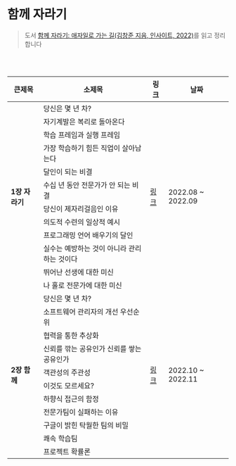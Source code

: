 # 함께 자라기

> 도서 [함께 자라기: 애자일로 가는 길(김창준 지음, 인사이트, 2022)](http://www.yes24.com/Product/Goods/67350256)를 읽고 정리합니다

<br />
<br />

<table>
  <thead>
    <tr>
      <th>큰제목</th>
      <th>소제목</th>
      <th>링크</th>
      <th>날짜</th>
    </tr>
  </thead>
  <tbody>
    <tr>
      <td rowspan="12"><strong>1장 자라기</strong></td>
      <td>당신은 몇 년 차?</td>
      <td rowspan="12">
        <a href="https://obvious-spade-e4e.notion.site/1-d3dbb8754aab469b9773113115e370c4"
          >링크</a
        >
      </td>
      <td rowspan="12">2022.08 ~ 2022.09</td>
    </tr>
    <tr>
      <td>자기계발은 복리로 돌아온다</td>
    </tr>
    <tr>
      <td>학습 프레임과 실행 프레임</td>
    </tr>
    <tr>
      <td>가장 학습하기 힘든 직업이 살아남는다</td>
    </tr>
    <tr>
      <td>달인이 되는 비결</td>
    </tr>
    <tr>
      <td>수십 년 동안 전문가가 안 되는 비결</td>
    </tr>
    <tr>
      <td>당신이 제자리걸음인 이유</td>
    </tr>
    <tr>
      <td>의도적 수련의 일상적 예시</td>
    </tr>
    <tr>
      <td>프로그래밍 언어 배우기의 달인</td>
    </tr>
    <tr>
      <td>실수는 예방하는 것이 아니라 관리하는 것이다</td>
    </tr>
    <tr>
      <td>뛰어난 선생에 대한 미신</td>
    </tr>
    <tr>
      <td>나 홀로 전문가에 대한 미신</td>
    </tr>
    <tr>
      <td rowspan="11"><strong>2장 함께</strong></td>
      <td>당신은 몇 년 차?</td>
      <td rowspan="11">
        <a href="https://www.notion.so/2-d9370242f39548348f91368f23d8cbb4"
          >링크</a
        >
      </td>
      <td rowspan="11">2022.10 ~ 2022.11</td>
    </tr>
    <tr>
      <td>소프트웨어 관리자의 개선 우선순위</td>
    </tr>
    <tr>
      <td>협력을 통한 추상화</td>
    </tr>
    <tr>
      <td>신뢰를 깎는 공유인가 신뢰를 쌓는 공유인가</td>
    </tr>
    <tr>
      <td>객관성의 주관성</td>
    </tr>
    <tr>
      <td>이것도 모르세요?</td>
    </tr>
    <tr>
      <td>하향식 접근의 함정</td>
    </tr>
    <tr>
      <td>전문가팀이 실패하는 이유</td>
    </tr>
    <tr>
      <td>구글이 밝힌 탁월한 팀의 비밀</td>
    </tr>
    <tr>
      <td>쾌속 학습팀</td>
    </tr> 
    <tr>
      <td>프로젝트 확률론</td>
    </tr>
   
  </tbody>
</table>

<br />
<br />
